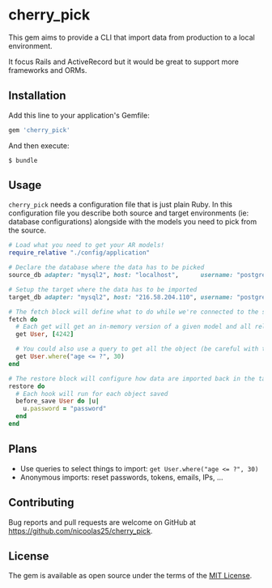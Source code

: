 # cherry_pick

This gem aims to provide a CLI that import data from production to a local environment.

It focus Rails and ActiveRecord but it would be great to support more frameworks and ORMs.

## Installation

Add this line to your application's Gemfile:

```ruby
gem 'cherry_pick'
```

And then execute:

    $ bundle

## Usage

`cherry_pick` needs a configuration file that is just plain Ruby. In this configuration file
you describe both source and target environments (ie: database configurations) alongside with
the models you need to pick from the source.

``` ruby
# Load what you need to get your AR models!
require_relative "./config/application"

# Declare the database where the data has to be picked
source_db adapter: "mysql2", host: "localhost",      username: "postgres", password: "password")

# Setup the target where the data has to be imported
target_db adapter: "mysql2", host: "216.58.204.110", username: "postgres", password: "password")

# The fetch block will define what to do while we're connected to the source database
fetch do
  # Each get will get an in-memory version of a given model and all related models
  get User, [4242]

  # You could also use a query to get all the object (be careful with the memory)
  get User.where("age <= ?", 30)
end

# The restore block will configure how data are imported back in the targt database
restore do
  # Each hook will run for each object saved
  before_save User do |u|
    u.password = "password"
  end
end
```

## Plans

- Use queries to select things to import: `get User.where("age <= ?", 30)`
- Anonymous imports: reset passwords, tokens, emails, IPs, ...

## Contributing

Bug reports and pull requests are welcome on GitHub at https://github.com/nicoolas25/cherry_pick.

## License

The gem is available as open source under the terms of the [MIT License](http://opensource.org/licenses/MIT).

